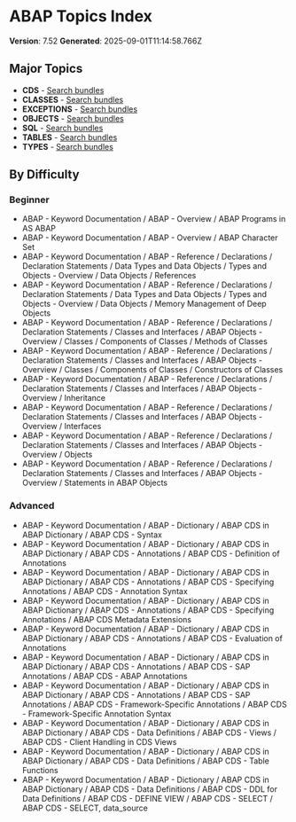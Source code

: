 # ABAP Topics Index

**Version**: 7.52
**Generated**: 2025-09-01T11:14:58.766Z

## Major Topics

- **CDS** - [Search bundles](abap_search?query=cds)
- **CLASSES** - [Search bundles](abap_search?query=classes)
- **EXCEPTIONS** - [Search bundles](abap_search?query=exceptions)
- **OBJECTS** - [Search bundles](abap_search?query=objects)
- **SQL** - [Search bundles](abap_search?query=sql)
- **TABLES** - [Search bundles](abap_search?query=tables)
- **TYPES** - [Search bundles](abap_search?query=types)

## By Difficulty

### Beginner
- ABAP - Keyword Documentation / ABAP - Overview / ABAP Programs in AS ABAP
- ABAP - Keyword Documentation / ABAP - Overview / ABAP Character Set
- ABAP - Keyword Documentation / ABAP - Reference / Declarations / Declaration Statements / Data Types and Data Objects / Types and Objects - Overview / Data Objects / References
- ABAP - Keyword Documentation / ABAP - Reference / Declarations / Declaration Statements / Data Types and Data Objects / Types and Objects - Overview / Data Objects / Memory Management of Deep Objects
- ABAP - Keyword Documentation / ABAP - Reference / Declarations / Declaration Statements / Classes and Interfaces / ABAP Objects - Overview / Classes / Components of Classes / Methods of Classes
- ABAP - Keyword Documentation / ABAP - Reference / Declarations / Declaration Statements / Classes and Interfaces / ABAP Objects - Overview / Classes / Components of Classes / Constructors of Classes
- ABAP - Keyword Documentation / ABAP - Reference / Declarations / Declaration Statements / Classes and Interfaces / ABAP Objects - Overview / Inheritance
- ABAP - Keyword Documentation / ABAP - Reference / Declarations / Declaration Statements / Classes and Interfaces / ABAP Objects - Overview / Interfaces
- ABAP - Keyword Documentation / ABAP - Reference / Declarations / Declaration Statements / Classes and Interfaces / ABAP Objects - Overview / Objects
- ABAP - Keyword Documentation / ABAP - Reference / Declarations / Declaration Statements / Classes and Interfaces / ABAP Objects - Overview / Statements in ABAP Objects

### Advanced
- ABAP - Keyword Documentation / ABAP - Dictionary / ABAP CDS in ABAP Dictionary / ABAP CDS - Syntax
- ABAP - Keyword Documentation / ABAP - Dictionary / ABAP CDS in ABAP Dictionary / ABAP CDS - Annotations / ABAP CDS - Definition of Annotations
- ABAP - Keyword Documentation / ABAP - Dictionary / ABAP CDS in ABAP Dictionary / ABAP CDS - Annotations / ABAP CDS - Specifying Annotations / ABAP CDS - Annotation Syntax
- ABAP - Keyword Documentation / ABAP - Dictionary / ABAP CDS in ABAP Dictionary / ABAP CDS - Annotations / ABAP CDS - Specifying Annotations / ABAP CDS Metadata Extensions
- ABAP - Keyword Documentation / ABAP - Dictionary / ABAP CDS in ABAP Dictionary / ABAP CDS - Annotations / ABAP CDS - Evaluation of Annotations
- ABAP - Keyword Documentation / ABAP - Dictionary / ABAP CDS in ABAP Dictionary / ABAP CDS - Annotations / ABAP CDS - SAP Annotations / ABAP CDS - ABAP Annotations
- ABAP - Keyword Documentation / ABAP - Dictionary / ABAP CDS in ABAP Dictionary / ABAP CDS - Annotations / ABAP CDS - SAP Annotations / ABAP CDS - Framework-Specific Annotations / ABAP CDS - Framework-Specific Annotation Syntax
- ABAP - Keyword Documentation / ABAP - Dictionary / ABAP CDS in ABAP Dictionary / ABAP CDS - Data Definitions / ABAP CDS - Views / ABAP CDS - Client Handling in CDS Views
- ABAP - Keyword Documentation / ABAP - Dictionary / ABAP CDS in ABAP Dictionary / ABAP CDS - Data Definitions / ABAP CDS - Table Functions
- ABAP - Keyword Documentation / ABAP - Dictionary / ABAP CDS in ABAP Dictionary / ABAP CDS - Data Definitions / ABAP CDS - DDL for Data Definitions / ABAP CDS - DEFINE VIEW / ABAP CDS - SELECT / ABAP CDS - SELECT, data_source